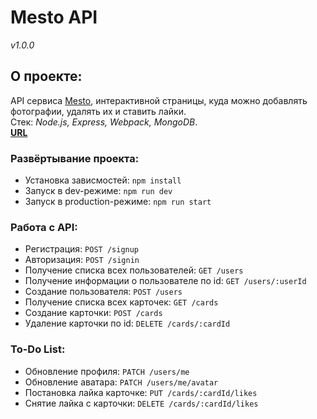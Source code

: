 # Mesto API
*v1.0.0*
## О проекте:
API сервиса [Mesto](https://github.com/neomedved/mesto-frontend), интерактивной страницы, куда можно добавлять фотографии, удалять их и ставить лайки.\
Стек: *Node.js, Express, Webpack, MongoDB*.\
**[URL](https://api.mesto.neomedved.site)**
### Развёртывание проекта:
* Установка зависмостей: `npm install`
* Запуск в dev-режиме: `npm run dev`
* Запуск в production-режиме: `npm run start`
### Работа с API:
* Регистрация: `POST /signup`
* Авторизация: `POST /signin`
* Получение списка всех пользователей: `GET /users`
* Получение информации о пользователе по id: `GET /users/:userId`
* Создание пользователя: `POST /users`
* Получение списка всех карточек: `GET /cards`
* Создание карточки: `POST /cards`
* Удаление карточки по id: `DELETE /cards/:cardId`
### To-Do List:
* Обновление профиля: `PATCH /users/me`
* Обновление аватара: `PATCH /users/me/avatar`
* Постановка лайка карточке: `PUT /cards/:cardId/likes`
* Снятие лайка с карточки: `DELETE /cards/:cardId/likes`

